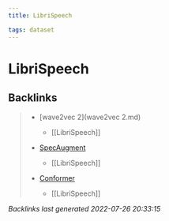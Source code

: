 ```yaml
---
title: LibriSpeech

tags: dataset 
---
```


# LibriSpeech






















## Backlinks

> - [wave2vec 2](wave2vec 2.md)
>   - [[LibriSpeech]]
>    
> - [SpecAugment](SpecAugment.md)
>   - [[LibriSpeech]]
>    
> - [Conformer](Conformer.md)
>   - [[LibriSpeech]]

_Backlinks last generated 2022-07-26 20:33:15_
